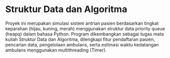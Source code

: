 # Struktur Data dan Algoritma
Proyek ini merupakan simulasi sistem antrian pasien berdasarkan tingkat keparahan (hijau, kuning, merah) menggunakan struktur data priority queue (heapq) dalam bahasa Python. Program dikembangkan sebagai tugas mata kuliah Struktur Data dan Algoritma, dilengkapi fitur pendaftaran pasien, pencarian data, pengelolaan ambulans, serta estimasi waktu kedatangan ambulans menggunakan multithreading (Timer).
